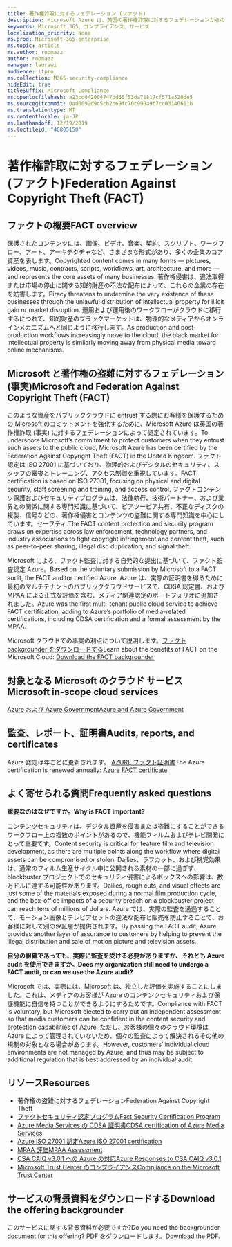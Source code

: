 ```yaml
---
title: 著作権詐取に対するフェデレーション (ファクト)
description: Microsoft Azure は、英国の著作権詐取に対するフェデレーションからの認定を得ました。
keywords: Microsoft 365、コンプライアンス、サービス
localization_priority: None
ms.prod: Microsoft-365-enterprise
ms.topic: article
ms.author: robmazz
author: robmazz
manager: laurawi
audience: itpro
ms.collection: M365-security-compliance
hideEdit: true
titleSuffix: Microsoft Compliance
ms.openlocfilehash: a23cd042004747dd65f53da71817cf571a520de5
ms.sourcegitcommit: 0ad0092d9c5cb2d69fc70c990a9b7cc03140611b
ms.translationtype: MT
ms.contentlocale: ja-JP
ms.lasthandoff: 12/19/2019
ms.locfileid: "40805150"
---
```

# <a name="federation-against-copyright-theft-fact"></a><span data-ttu-id="7b61a-104">著作権詐取に対するフェデレーション (ファクト)</span><span class="sxs-lookup"><span data-stu-id="7b61a-104">Federation Against Copyright Theft (FACT)</span></span>

## <a name="fact-overview"></a><span data-ttu-id="7b61a-105">ファクトの概要</span><span class="sxs-lookup"><span data-stu-id="7b61a-105">FACT overview</span></span>

<span data-ttu-id="7b61a-106">保護されたコンテンツには、画像、ビデオ、音楽、契約、スクリプト、ワークフロー、アート、アーキテクチャなど、さまざまな形式があり、多くの企業のコア資産を表します。</span><span class="sxs-lookup"><span data-stu-id="7b61a-106">Copyrighted content comes in many forms — pictures, videos, music, contracts, scripts, workflows, art, architecture, and more — and represents the core assets of many businesses.</span></span> <span data-ttu-id="7b61a-107">著作権侵害は、違法取得または市場の停止に関する知的財産の不法な配布によって、これらの企業の存在を妨害します。</span><span class="sxs-lookup"><span data-stu-id="7b61a-107">Piracy threatens to undermine the very existence of these businesses through the unlawful distribution of intellectual property for illicit gain or market disruption.</span></span> <span data-ttu-id="7b61a-108">運用および運用後のワークフローがクラウドに移行するにつれて、知的財産のブラックマーケットは、物理的なメディアからオンラインメカニズムへと同じように移行します。</span><span class="sxs-lookup"><span data-stu-id="7b61a-108">As production and post-production workflows increasingly move to the cloud, the black market for intellectual property is similarly moving away from physical media toward online mechanisms.</span></span>

## <a name="microsoft-and-federation-against-copyright-theft-fact"></a><span data-ttu-id="7b61a-109">Microsoft と著作権の盗難に対するフェデレーション (事実)</span><span class="sxs-lookup"><span data-stu-id="7b61a-109">Microsoft and Federation Against Copyright Theft (FACT)</span></span>

<span data-ttu-id="7b61a-110">このような資産をパブリッククラウドに entrust する際にお客様を保護するための Microsoft のコミットメントを強化するために、Microsoft Azure は英国の著作権詐取 (事実) に対するフェデレーションによって認定されています。</span><span class="sxs-lookup"><span data-stu-id="7b61a-110">To underscore Microsoft’s commitment to protect customers when they entrust such assets to the public cloud, Microsoft Azure has been certified by the Federation Against Copyright Theft (FACT) in the United Kingdom.</span></span> <span data-ttu-id="7b61a-111">ファクト認定は ISO 27001 に基づいており、物理的およびデジタルのセキュリティ、スタッフの審査とトレーニング、アクセス制御を重視しています。</span><span class="sxs-lookup"><span data-stu-id="7b61a-111">FACT certification is based on ISO 27001, focusing on physical and digital security, staff screening and training, and access control.</span></span> <span data-ttu-id="7b61a-112">ファクトコンテンツ保護およびセキュリティプログラムは、法律執行、技術パートナー、および業界との関係に関する専門知識に基づいて、ピアツーピア共有、不正なディスクの複製、信号などの、著作権侵害とコンテンツの盗難に関する専門知識を中心にしています。セーフティ.</span><span class="sxs-lookup"><span data-stu-id="7b61a-112">The FACT content protection and security program draws on expertise across law enforcement, technology partners, and industry associations to fight copyright infringement and content theft, such as peer-to-peer sharing, illegal disc duplication, and signal theft.</span></span>

<span data-ttu-id="7b61a-113">Microsoft による、ファクト監査に対する自発的な提出に基づいて、ファクト監査認定 Azure。</span><span class="sxs-lookup"><span data-stu-id="7b61a-113">Based on the voluntary submission by Microsoft to a FACT audit, the FACT auditor certified Azure.</span></span> <span data-ttu-id="7b61a-114">Azure は、実際の証明書を得るために最初のマルチテナントのパブリッククラウドサービスで、CDSA 認定書、および MPAA による正式な評価を含む、メディア関連認定のポートフォリオに追加されました。</span><span class="sxs-lookup"><span data-stu-id="7b61a-114">Azure was the first multi-tenant public cloud service to achieve FACT certification, adding to Azure’s portfolio of media-related certifications, including CDSA certification and a formal assessment by the MPAA.</span></span>

<span data-ttu-id="7b61a-115">Microsoft クラウドでの事実の利点について説明します。[ファクト backgrounder をダウンロードする](https://aka.ms/fact-backgrounder)</span><span class="sxs-lookup"><span data-stu-id="7b61a-115">Learn about the benefits of FACT on the Microsoft Cloud: [Download the FACT backgrounder](https://aka.ms/fact-backgrounder)</span></span>

## <a name="microsoft-in-scope-cloud-services"></a><span data-ttu-id="7b61a-116">対象となる Microsoft のクラウド サービス</span><span class="sxs-lookup"><span data-stu-id="7b61a-116">Microsoft in-scope cloud services</span></span>

[<span data-ttu-id="7b61a-117">Azure および Azure Government</span><span class="sxs-lookup"><span data-stu-id="7b61a-117">Azure and Azure Government</span></span>](https://aka.ms/AzureCompliance)

## <a name="audits-reports-and-certificates"></a><span data-ttu-id="7b61a-118">監査、レポート、証明書</span><span class="sxs-lookup"><span data-stu-id="7b61a-118">Audits, reports, and certificates</span></span>

<span data-ttu-id="7b61a-119">Azure 認定は年ごとに更新されます。 [AZURE ファクト証明書](https://aka.ms/azurefactcert)</span><span class="sxs-lookup"><span data-stu-id="7b61a-119">The Azure certification is renewed annually: [Azure FACT certificate](https://aka.ms/azurefactcert)</span></span>

## <a name="frequently-asked-questions"></a><span data-ttu-id="7b61a-120">よく寄せられる質問</span><span class="sxs-lookup"><span data-stu-id="7b61a-120">Frequently asked questions</span></span>

<span data-ttu-id="7b61a-121">**重要なのはなぜですか。**</span><span class="sxs-lookup"><span data-stu-id="7b61a-121">**Why is FACT important?**</span></span>

<span data-ttu-id="7b61a-122">コンテンツセキュリティは、デジタル資産を侵害または盗難にすることができるワークフロー上の複数のポイントがあるので、機能フィルムおよびテレビ開発にとって重要です。</span><span class="sxs-lookup"><span data-stu-id="7b61a-122">Content security is critical for feature film and television development, as there are multiple points along the workflow where digital assets can be compromised or stolen.</span></span> <span data-ttu-id="7b61a-123">Dailies、ラフカット、および視覚効果は、通常のフィルム生産サイクル中に公開される素材の一部に過ぎず、blockbuster プロジェクトでのセキュリティ侵害によるボックスへの影響は、数万ドルに達する可能性があります。</span><span class="sxs-lookup"><span data-stu-id="7b61a-123">Dailies, rough cuts, and visual effects are just some of the materials exposed during a normal film production cycle, and the box-office impacts of a security breach on a blockbuster project can reach tens of millions of dollars.</span></span> <span data-ttu-id="7b61a-124">Azure では、実際の監査を通過することで、モーション画像とテレビアセットの違法な配布と販売を防止することで、お客様に対して別の保証層が提供されます。</span><span class="sxs-lookup"><span data-stu-id="7b61a-124">By passing the FACT audit, Azure provides another layer of assurance to customers by helping to prevent the illegal distribution and sale of motion picture and television assets.</span></span>

<span data-ttu-id="7b61a-125">**自分の組織であっても、実際に監査を受ける必要がありますか、それとも Azure audit を使用できますか。**</span><span class="sxs-lookup"><span data-stu-id="7b61a-125">**Does my organization still need to undergo a FACT audit, or can we use the Azure audit?**</span></span>

<span data-ttu-id="7b61a-126">Microsoft では、実際には、Microsoft は、独立した評価を実施することにしました。これは、メディアのお客様が Azure のコンテンツセキュリティおよび保護機能に自信を持つことができるようにするためです。</span><span class="sxs-lookup"><span data-stu-id="7b61a-126">Compliance with FACT is voluntary, but Microsoft elected to carry out an independent assessment so that media customers can be confident in the content security and protection capabilities of Azure.</span></span> <span data-ttu-id="7b61a-127">ただし、お客様の個々のクラウド環境は Azure によって管理されていないため、個々の監査によって解決されるその他の規制の対象となる場合があります。</span><span class="sxs-lookup"><span data-stu-id="7b61a-127">However, customers’ individual cloud environments are not managed by Azure, and thus may be subject to additional regulation that is best addressed by an individual audit.</span></span>

## <a name="resources"></a><span data-ttu-id="7b61a-128">リソース</span><span class="sxs-lookup"><span data-stu-id="7b61a-128">Resources</span></span>

- <span data-ttu-id="7b61a-129">著作権の盗難に対するフェデレーション</span><span class="sxs-lookup"><span data-stu-id="7b61a-129">Federation Against Copyright Theft</span></span>
- [<span data-ttu-id="7b61a-130">ファクトセキュリティ認定プログラム</span><span class="sxs-lookup"><span data-stu-id="7b61a-130">Fact Security Certification Program</span></span>](https://go.microsoft.com/fwlink/?linkid=2099508)
- [<span data-ttu-id="7b61a-131">Azure Media Services の CDSA 証明書</span><span class="sxs-lookup"><span data-stu-id="7b61a-131">CDSA certification of Azure Media Services</span></span>](https://aka.ms/cdsa-cert)
- [<span data-ttu-id="7b61a-132">Azure ISO 27001 認定</span><span class="sxs-lookup"><span data-stu-id="7b61a-132">Azure ISO 27001 certification</span></span>](https://aka.ms/Azure-BSI-Cert)
- [<span data-ttu-id="7b61a-133">MPAA 評価</span><span class="sxs-lookup"><span data-stu-id="7b61a-133">MPAA Assessment</span></span>](offering-mpaa.md)
- [<span data-ttu-id="7b61a-134">CSA CAIQ v3.0.1 への Azure の対応</span><span class="sxs-lookup"><span data-stu-id="7b61a-134">Azure Responses to CSA CAIQ v3.0.1</span></span>](https://aka.ms/csacaiqresponses)
- [<span data-ttu-id="7b61a-135">Microsoft Trust Center のコンプライアンス</span><span class="sxs-lookup"><span data-stu-id="7b61a-135">Compliance on the Microsoft Trust Center</span></span>](https://www.microsoft.com/trust-center/compliance/compliance-overview)

## <a name="download-the-offering-backgrounder"></a><span data-ttu-id="7b61a-136">サービスの背景資料をダウンロードする</span><span class="sxs-lookup"><span data-stu-id="7b61a-136">Download the offering backgrounder</span></span>

<span data-ttu-id="7b61a-137">このサービスに関する背景資料が必要ですか?</span><span class="sxs-lookup"><span data-stu-id="7b61a-137">Do you need the backgrounder document for this offering?</span></span> <span data-ttu-id="7b61a-138">[PDF](https://download.microsoft.com/download/D/B/B/DBBA0998-F08A-4CA8-B668-41A5EE0CFBED/FACT-Compliance.pdf) をダウンロードします。</span><span class="sxs-lookup"><span data-stu-id="7b61a-138">Download the [PDF](https://download.microsoft.com/download/D/B/B/DBBA0998-F08A-4CA8-B668-41A5EE0CFBED/FACT-Compliance.pdf).</span></span>
